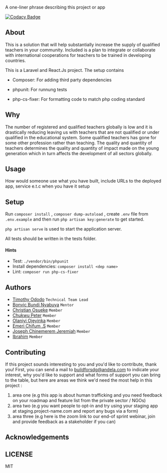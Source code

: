 A one-liner phrase describing this project or app

[![Codacy Badge](https://api.codacy.com/project/badge/Grade/6273d5826b4d43788cb11626834bac84)](https://app.codacy.com/gh/BuildForSDG/Team-059-Product?utm_source=github.com&utm_medium=referral&utm_content=BuildForSDG/Team-059-Product&utm_campaign=Badge_Grade_Dashboard)


## About

This is a solution that will help substantially increase the supply of qualified teachers in your community. Included is a plan to integrate or collaborate with international cooperations for teachers to be trained in developing countries.  

This is a Laravel and React.Js project. The setup contains

-  Composer: For adding third party dependencies

-  phpunit: For runnung tests

-  php-cs-fixer: For formatting code to match php coding standard

## Why

The number of registered and qualified teachers globally is low and it is drastically reducing leaving us with teachers that are not qualified or under qualified in the educational system. Some qualified teachers has gone for some other profession rather than teaching. 
The quality and quantity of teachers determines the quality and quantity of impact made on the young generation which in turn affects the development of all sectors globally.

## Usage
 How would someone use what you have built, include URLs to the deployed app, service e.t.c when you have it setup


## Setup

Run `composer install` , `composer dump-autoload` , create `.env` file from `.env.example` and then run `php artisan key:generate` to get started.

`php artisan serve` is used to start the application server.

All tests should be written in the tests folder.

#### Hints

-  Test: `./vendor/bin/phpunit`
-  Install dependencies: `composer install <dep name>`
-  Lint: `composer run php-cs-fixer`

## Authors

-  [Timothy Ododo](https://github.com/darlingtim) `Technical Team Lead`
-  [Bonvic Bundi Nyabuya](https://github.com/b0nbon1)  `Mentor`
-  [Christian Osueke](https://github.com/osueke-christian) `Member`
-  [Chukwu Peter](https://github.com/peterchijioke) `Member`
-  [Olaniyi Ojeyinka](https://github.com/niyiojeyinka) `Member`
-  [Emeri Chifum .S](https://github.com/chifum) `Member`
-  [Joseph Chinemerem Jeremiah](https://github.com/jerry299) `Member`
-  [Ibrahim](https://github.com/ibraahyyym) `Member`


## Contributing
If this project sounds interesting to you and you'd like to contribute, thank you!
First, you can send a mail to buildforsdg@andela.com to indicate your interest, why you'd like to support and what forms of support you can bring to the table, but here are areas we think we'd need the most help in this project :
1.  area one (e.g this app is about human trafficking and you need feedback on your roadmap and feature list from the private sector / NGOs)
2.  area two (e.g you want people to opt-in and try using your staging app at staging.project-name.com and report any bugs via a form)
3.  area three (e.g here is the zoom link to our end-of sprint webinar, join and provide feedback as a stakeholder if you can)

## Acknowledgements



## LICENSE
MIT
